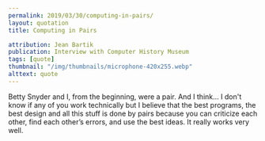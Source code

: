```yaml
---
permalink: 2019/03/30/computing-in-pairs/
layout: quotation
title: Computing in Pairs

attribution: Jean Bartik
publication: Interview with Computer History Museum
tags: [quote]
thumbnail: "/img/thumbnails/microphone-420x255.webp"
alttext: quote
---
```


Betty Snyder and I, from the beginning, were a pair. And I think... I don't know if any of you
work technically but I believe that the best programs, the best design and all this stuff is done
by pairs because you can criticize each other, find each other’s errors, and use the best ideas. It
really works very well.

